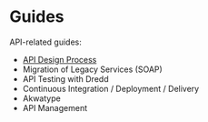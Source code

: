 # Guides

API-related guides:

* [API Design Process](https://tools.adidas-group.com/confluence/display/EA/API+Design+Process)
* Migration of Legacy Services \(SOAP\)
* API Testing with Dredd
* Continuous Integration / Deployment / Delivery
* Akwatype
* API Management

